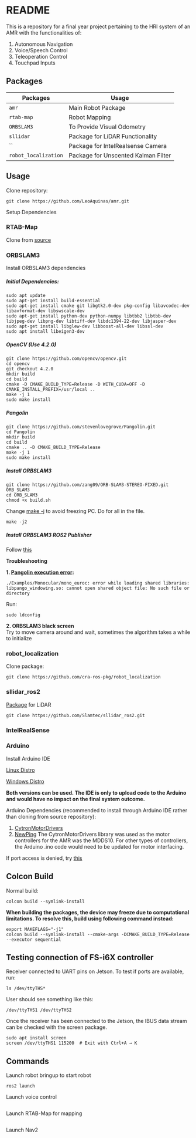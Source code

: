 # README
This is a repository for a final year project pertaining to the HRI system of an AMR with the functionalities of:
  1. Autonomous Navigation
  2. Voice/Speech Control
  3. Teleoperation Control
  4. Touchpad Inputs

## Packages
| Packages | Usage |
|---|---|
|`amr`|Main Robot Package|
|`rtab-map`|Robot Mapping|
|`ORBSLAM3`|To Provide Visual Odometry|
|`sllidar`|Package for LiDAR Functionality|
|``|Package for IntelRealsense Camera|
|`robot_localization`|Package for Unscented Kalman Filter|


## Usage
Clone repository:
```
git clone https://github.com/LeoAquinas/amr.git
```
Setup Dependencies
### RTAB-Map
Clone from [source](https://github.com/introlab/rtabmap_ros/tree/ros2)



### ORBSLAM3
Install ORBSLAM3 dependencies
  ##### Initial Dependencies:
  ```
  sudo apt update
  sudo apt-get install build-essential
  sudo apt-get install cmake git libgtk2.0-dev pkg-config libavcodec-dev libavformat-dev libswscale-dev
  sudo apt-get install python-dev python-numpy libtbb2 libtbb-dev libjpeg-dev libpng-dev libtiff-dev libdc1394-22-dev libjasper-dev
  sudo apt-get install libglew-dev libboost-all-dev libssl-dev
  sudo apt install libeigen3-dev
  ```
  ##### OpenCV (Use 4.2.0)
  ```
  git clone https://github.com/opencv/opencv.git
  cd opencv
  git checkout 4.2.0
  mkdir build
  cd build
  cmake -D CMAKE_BUILD_TYPE=Release -D WITH_CUDA=OFF -D CMAKE_INSTALL_PREFIX=/usr/local ..
  make -j 1
  sudo make install
  ```
  ##### Pangolin
  ```
  git clone https://github.com/stevenlovegrove/Pangolin.git
  cd Pangolin 
  mkdir build 
  cd build 
  cmake .. -D CMAKE_BUILD_TYPE=Release 
  make -j 1 
  sudo make install
  ```
  ##### Install ORBSLAM3
  ```
  git clone https://github.com/zang09/ORB-SLAM3-STEREO-FIXED.git ORB_SLAM3
  cd ORB_SLAM3
  chmod +x build.sh
  ```
  Change [make -j](https://github.com/zang09/ORB-SLAM3-STEREO-FIXED/blob/master/build.sh) to avoid freezing PC. Do for all in the file.
  ```
  make -j2
  ```
  ##### Install ORBSLAM3 ROS2 Publisher
  Follow [this](https://github.com/zang09/ORB_SLAM3_ROS2)


**Troubleshooting**

**1. [Pangolin execution error](https://github.com/UZ-SLAMLab/ORB_SLAM3/issues/399):**
  ```
  ./Examples/Monocular/mono_euroc: error while loading shared libraries: libpango_windowing.so: cannot open shared object file: No such file or directory
  ```
  Run: 
  ```
  sudo ldconfig
  ```
**2. ORBSLAM3 black screen**\
  Try to move camera around and wait, sometimes the algorithm takes a while to initialize


### robot_localization
Clone package:
```
git clone https://github.com/cra-ros-pkg/robot_localization
```

### sllidar_ros2
[Package](https://github.com/Slamtec/sllidar_ros2) for LiDAR
```
git clone https://github.com/Slamtec/sllidar_ros2.git
```

### IntelRealSense

### Arduino
Install Arduino IDE

[Linux Distro](https://www.arduino.cc/en/Guide/Linux/)

[Windows Distro](https://www.arduino.cc/en/Guide/Windows/)

**Both versions can be used. The IDE is only to upload code to the Arduino and would have no impact on the final system outcome.**

Arduino Dependencies (recommended to install through Arduino IDE rather than cloning from source repository):
  1. [CytronMotorDrivers](https://docs.arduino.cc/libraries/cytron-motor-drivers-library/)
  2. [NewPing](https://docs.arduino.cc/libraries/newping/)
The CytronMotorDrivers library was used as the motor controllers for the AMR was the MDDS10. For other types of controllers, the Arduino .ino code would need to be updated for motor interfacing.

If port access is denied, try [this](https://support.arduino.cc/hc/en-us/articles/360016495679-Fix-port-access-on-Linux)

###



## Colcon Build
Normal build:
```
colcon build --symlink-install
```
**When building the packages, the device may freeze due to computational limitations. To resolve this, build using following command instead:**
```
export MAKEFLAGS="-j1"
colcon build --symlink-install --cmake-args -DCMAKE_BUILD_TYPE=Release --executor sequential
```

## Testing connection of FS-i6X controller
Receiver connected to UART pins on Jetson. To test if ports are available, run:
```
ls /dev/ttyTHS*
```
User should see something like this:
```
/dev/ttyTHS1 /dev/ttyTHS2
```
Once the receiver has been connected to the Jetson, the IBUS data stream can be checked with the screen package.
```
sudo apt install screen
screen /dev/ttyTHS1 115200  # Exit with Ctrl+A → K
```


## Commands
Launch robot bringup to start robot
```
ros2 launch
```
Launch voice control
```
```
Launch RTAB-Map for mapping
```
```
Launch Nav2
```
```




